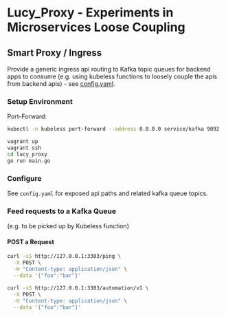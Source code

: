 # Lucy_Proxy - Experiments in Microservices Loose Coupling

## Smart Proxy / Ingress

Provide a generic ingress api routing to Kafka topic queues for backend apps
to consume (e.g. using kubeless functions to loosely couple the apis from
backend apis) - see [config.yaml](./config.yaml).

### Setup Environment
Port-Forward:
```bash
kubectl -n kubeless port-forward --address 0.0.0.0 service/kafka 9092
```

```bash
vagrant up
vagrant ssh
cd lucy_proxy
go run main.go
```

### Configure
See `config.yaml` for exposed api paths and related kafka queue topics.

### Feed requests to a Kafka Queue
(e.g. to be picked up by Kubeless function)

#### POST a Request
```bash
curl -sS http://127.0.0.1:3303/ping \
  -X POST \
  -H "Content-type: application/json" \
  --data '{"foo":"bar"}'
```
```bash
curl -sS http://127.0.0.1:3303/automation/v1 \
  -X POST \
  -H "Content-type: application/json" \
  --data '{"foo":"bar"}'
```
